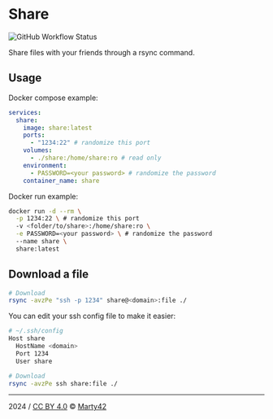 # Share

![GitHub Workflow Status](https://img.shields.io/github/actions/workflow/status/Marty42780/share/publish.yml?label=%F0%9F%9A%80%20Docker%20Publish)

Share files with your friends through a rsync command.

## Usage

Docker compose example:

```yaml
services:
  share:
    image: share:latest
    ports:
      - "1234:22" # randomize this port
    volumes:
      - ./share:/home/share:ro # read only
    environment:
      - PASSWORD=<your password> # randomize the password
    container_name: share
```

Docker run example:

```bash
docker run -d --rm \
  -p 1234:22 \ # randomize this port
  -v <folder/to/share>:/home/share:ro \
  -e PASSWORD=<your password> \ # randomize the password
  --name share \
  share:latest
```

## Download a file

```bash
# Download
rsync -avzPe "ssh -p 1234" share@<domain>:file ./
```

You can edit your ssh config file to make it easier:

```bash
# ~/.ssh/config
Host share
  HostName <domain>
  Port 1234
  User share
```

```bash
# Download
rsync -avzPe ssh share:file ./
```


---
2024 / [CC BY 4.0](https://creativecommons.org/licenses/by/4.0/) © [Marty42](https://github.com/Marty42780)